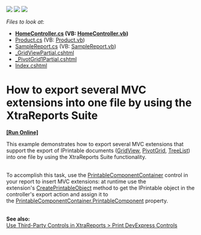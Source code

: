 <!-- default badges list -->
![](https://img.shields.io/endpoint?url=https://codecentral.devexpress.com/api/v1/VersionRange/128596446/20.1.3%2B)
[![](https://img.shields.io/badge/Open_in_DevExpress_Support_Center-FF7200?style=flat-square&logo=DevExpress&logoColor=white)](https://supportcenter.devexpress.com/ticket/details/T167275)
[![](https://img.shields.io/badge/📖_How_to_use_DevExpress_Examples-e9f6fc?style=flat-square)](https://docs.devexpress.com/GeneralInformation/403183)
<!-- default badges end -->
<!-- default file list -->
*Files to look at*:

* **[HomeController.cs](./CS/T167275/Controllers/HomeController.cs) (VB: [HomeController.vb](./VB/T167275/Controllers/HomeController.vb))**
* [Product.cs](./CS/T167275/Models/Product.cs) (VB: [Product.vb](./VB/T167275/Models/Product.vb))
* [SampleReport.cs](./CS/T167275/Reports/SampleReport.cs) (VB: [SampleReport.vb](./VB/T167275/Reports/SampleReport.vb))
* [_GridViewPartial.cshtml](./CS/T167275/Views/Home/_GridViewPartial.cshtml)
* [_PivotGrid1Partial.cshtml](./CS/T167275/Views/Home/_PivotGrid1Partial.cshtml)
* [Index.cshtml](./CS/T167275/Views/Home/Index.cshtml)
<!-- default file list end -->
# How to export several MVC extensions into one file by using the XtraReports Suite
<!-- run online -->
**[[Run Online]](https://codecentral.devexpress.com/t167275/)**
<!-- run online end -->


<p>This example demonstrates how to export several MVC extensions that support the export of IPrintable documents (<a href="https://docs.devexpress.com/AspNet/5823/components/grid-view">GridView</a>, <a href="https://docs.devexpress.com/AspNet/5830/components/pivot-grid">PivotGrid</a>, <a href="https://docs.devexpress.com/AspNet/7928/components/tree-list">TreeList</a>) into one file by using the XtraReports Suite functionality.</p>
<p><br />To accomplish this task, use the <a href="http://docs.devexpress.devx/XtraReports/DevExpress.XtraReports.UI.PrintableComponentContainer">PrintableComponentContainer</a> control in your report to insert MVC extensions: at runtime use the extension's <a href="https://docs.devexpress.com/AspNetMvc/DevExpress.Web.Mvc.GridViewExtension.CreatePrintableObject(DevExpress.Web.Mvc.GridViewSettings-System.Object)">CreatePrintableObject</a> method to get the IPrintable object in the controller's export action and assign it to the <a href="https://docs.devexpress.com/XtraReports/DevExpress.XtraReports.UI.PrintableComponentContainer.PrintableComponent">PrintableComponentContainer.PrintableComponent</a> property.</p>
<br /><strong>See also:<br /></strong><a href="https://docs.devexpress.com/XtraReports/2608/detailed-guide-to-devexpress-reporting/use-report-controls/use-third-party-controls">Use Third-Party Controls in XtraReports > Print DevExpress Controls</a> <strong><br /></strong>

<br/>


